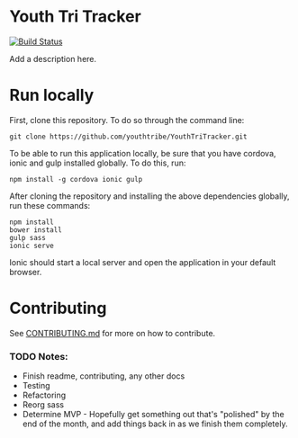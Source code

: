 # Youth Tri Tracker
[![Build Status](https://travis-ci.org/youthtribe/YouthTriTracker.svg?branch=master)](https://travis-ci.org/youthtribe/YouthTriTracker)

Add a description here.

# Run locally

First, clone this repository. To do so through the command line:

```
git clone https://github.com/youthtribe/YouthTriTracker.git
```

To be able to run this application locally, be sure that you have cordova, ionic and gulp installed globally. To do this, run:

```
npm install -g cordova ionic gulp
```

After cloning the repository and installing the above dependencies globally, run these commands:

```
npm install
bower install
gulp sass
ionic serve
```

Ionic should start a local server and open the application in your default browser.

# Contributing

See [CONTRIBUTING.md](./CONTRIBUTING.md) for more on how to contribute.

### TODO Notes:

  - Finish readme, contributing, any other docs
  - Testing
  - Refactoring
  - Reorg sass
  - Determine MVP - Hopefully get something out that's "polished" by the end of the month, and add things back in as we finish them completely.
